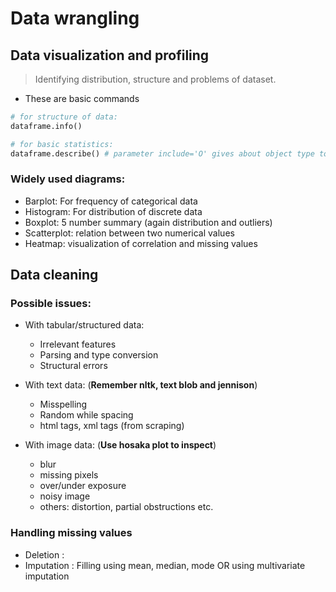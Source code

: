 # Data wrangling

## Data visualization and profiling

> Identifying distribution, structure and problems of dataset.

- These are basic commands
```py
# for structure of data:
dataframe.info()

# for basic statistics:
dataframe.describe() # parameter include='O' gives about object type too
```

### Widely used diagrams: 

- Barplot: For frequency of categorical data
- Histogram: For distribution of discrete data
- Boxplot: 5 number summary (again distribution and outliers)
- Scatterplot: relation between two numerical values
- Heatmap: visualization of correlation and missing values

## Data cleaning

### Possible issues:

- With tabular/structured data:
    - Irrelevant features
    - Parsing and type conversion
    - Structural errors

- With text data: (**Remember nltk, text blob and jennison**)
    - Misspelling
    - Random while spacing
    - html tags, xml tags (from scraping)

- With image data: (**Use hosaka plot to inspect**)
    - blur
    - missing pixels
    - over/under exposure
    - noisy image
    - others: distortion, partial obstructions etc.

### Handling missing values

- Deletion : 
- Imputation : Filling using mean, median, mode OR using multivariate imputation